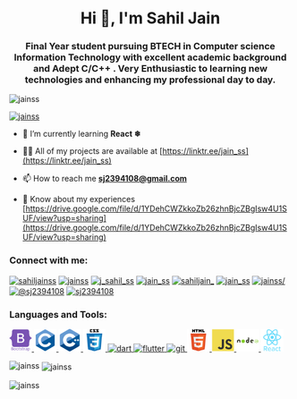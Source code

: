 <h1 align="center">Hi 👋, I'm Sahil Jain</h1>
<h3 align="center">Final Year student pursuing BTECH in Computer science Information Technology with excellent academic background and Adept C/C++ . Very Enthusiastic to learning new technologies and enhancing my professional day to day.</h3>

<p align="left"> <img src="https://komarev.com/ghpvc/?username=jainss&label=Profile%20views&color=0e75b6&style=flat" alt="jainss" /> </p>

<p align="left"> <a href="https://github.com/ryo-ma/github-profile-trophy"><img src="https://github-profile-trophy.vercel.app/?username=jainss" alt="jainss" /></a> </p>

- 🌱 I’m currently learning **React ❄**

- 👨‍💻 All of my projects are available at [https://linktr.ee/jain_ss](https://linktr.ee/jain_ss)

- 📫 How to reach me **sj2394108@gmail.com**

- 📄 Know about my experiences [https://drive.google.com/file/d/1YDehCWZkkoZb26zhnBjcZBgIsw4U1SUF/view?usp=sharing](https://drive.google.com/file/d/1YDehCWZkkoZb26zhnBjcZBgIsw4U1SUF/view?usp=sharing)

<h3 align="left">Connect with me:</h3>
<p align="left">
<a href="https://twitter.com/sahiljainss" target="blank"><img align="center" src="https://raw.githubusercontent.com/rahuldkjain/github-profile-readme-generator/master/src/images/icons/Social/twitter.svg" alt="sahiljainss" height="30" width="40" /></a>
<a href="https://linkedin.com/in/jainss" target="blank"><img align="center" src="https://raw.githubusercontent.com/rahuldkjain/github-profile-readme-generator/master/src/images/icons/Social/linked-in-alt.svg" alt="jainss" height="30" width="40" /></a>
<a href="https://instagram.com/j_sahil_ss" target="blank"><img align="center" src="https://raw.githubusercontent.com/rahuldkjain/github-profile-readme-generator/master/src/images/icons/Social/instagram.svg" alt="j_sahil_ss" height="30" width="40" /></a>
<a href="https://www.codechef.com/users/jain_ss" target="blank"><img align="center" src="https://cdn.jsdelivr.net/npm/simple-icons@3.1.0/icons/codechef.svg" alt="jain_ss" height="30" width="40" /></a>
<a href="https://www.hackerrank.com/sahiljain_" target="blank"><img align="center" src="https://raw.githubusercontent.com/rahuldkjain/github-profile-readme-generator/master/src/images/icons/Social/hackerrank.svg" alt="sahiljain_" height="30" width="40" /></a>
<a href="https://codeforces.com/profile/jain_ss" target="blank"><img align="center" src="https://raw.githubusercontent.com/rahuldkjain/github-profile-readme-generator/master/src/images/icons/Social/codeforces.svg" alt="jain_ss" height="30" width="40" /></a>
<a href="https://www.leetcode.com/jainss/" target="blank"><img align="center" src="https://raw.githubusercontent.com/rahuldkjain/github-profile-readme-generator/master/src/images/icons/Social/leet-code.svg" alt="jainss/" height="30" width="40" /></a>
<a href="https://www.hackerearth.com/@sj2394108" target="blank"><img align="center" src="https://raw.githubusercontent.com/rahuldkjain/github-profile-readme-generator/master/src/images/icons/Social/hackerearth.svg" alt="@sj2394108" height="30" width="40" /></a>
<a href="https://auth.geeksforgeeks.org/user/sj2394108" target="blank"><img align="center" src="https://raw.githubusercontent.com/rahuldkjain/github-profile-readme-generator/master/src/images/icons/Social/geeks-for-geeks.svg" alt="sj2394108" height="30" width="40" /></a>
</p>

<h3 align="left">Languages and Tools:</h3>
<p align="left"> <a href="https://getbootstrap.com" target="_blank" rel="noreferrer"> <img src="https://raw.githubusercontent.com/devicons/devicon/master/icons/bootstrap/bootstrap-plain-wordmark.svg" alt="bootstrap" width="40" height="40"/> </a> <a href="https://www.cprogramming.com/" target="_blank" rel="noreferrer"> <img src="https://raw.githubusercontent.com/devicons/devicon/master/icons/c/c-original.svg" alt="c" width="40" height="40"/> </a> <a href="https://www.w3schools.com/cpp/" target="_blank" rel="noreferrer"> <img src="https://raw.githubusercontent.com/devicons/devicon/master/icons/cplusplus/cplusplus-original.svg" alt="cplusplus" width="40" height="40"/> </a> <a href="https://www.w3schools.com/css/" target="_blank" rel="noreferrer"> <img src="https://raw.githubusercontent.com/devicons/devicon/master/icons/css3/css3-original-wordmark.svg" alt="css3" width="40" height="40"/> </a> <a href="https://dart.dev" target="_blank" rel="noreferrer"> <img src="https://www.vectorlogo.zone/logos/dartlang/dartlang-icon.svg" alt="dart" width="40" height="40"/> </a> <a href="https://flutter.dev" target="_blank" rel="noreferrer"> <img src="https://www.vectorlogo.zone/logos/flutterio/flutterio-icon.svg" alt="flutter" width="40" height="40"/> </a> <a href="https://git-scm.com/" target="_blank" rel="noreferrer"> <img src="https://www.vectorlogo.zone/logos/git-scm/git-scm-icon.svg" alt="git" width="40" height="40"/> </a> <a href="https://www.w3.org/html/" target="_blank" rel="noreferrer"> <img src="https://raw.githubusercontent.com/devicons/devicon/master/icons/html5/html5-original-wordmark.svg" alt="html5" width="40" height="40"/> </a> <a href="https://developer.mozilla.org/en-US/docs/Web/JavaScript" target="_blank" rel="noreferrer"> <img src="https://raw.githubusercontent.com/devicons/devicon/master/icons/javascript/javascript-original.svg" alt="javascript" width="40" height="40"/> </a> <a href="https://nodejs.org" target="_blank" rel="noreferrer"> <img src="https://raw.githubusercontent.com/devicons/devicon/master/icons/nodejs/nodejs-original-wordmark.svg" alt="nodejs" width="40" height="40"/> </a> <a href="https://reactjs.org/" target="_blank" rel="noreferrer"> <img src="https://raw.githubusercontent.com/devicons/devicon/master/icons/react/react-original-wordmark.svg" alt="react" width="40" height="40"/> </a> </p>

<p><img align="left" src="https://github-readme-stats.vercel.app/api/top-langs?username=jainss&show_icons=true&locale=en&layout=compact" alt="jainss" /></p>

<p>&nbsp;<img align="center" src="https://github-readme-stats.vercel.app/api?username=jainss&show_icons=true&locale=en" alt="jainss" /></p>

<p><img align="center" src="https://github-readme-streak-stats.herokuapp.com/?user=jainss&" alt="jainss" /></p>
